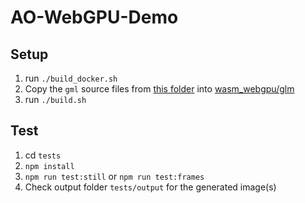# AO-WebGPU-Demo

## Setup

1. run `./build_docker.sh`
2. Copy the `gml` source files from [this folder](https://github.com/g-truc/glm/tree/master/glm) into [wasm_webgpu/glm](wasm_webgpu/glm)
3. run `./build.sh`

## Test

1. cd `tests`
2. `npm install`
3. `npm run test:still` or `npm run test:frames`
4. Check output folder `tests/output` for the generated image(s)

